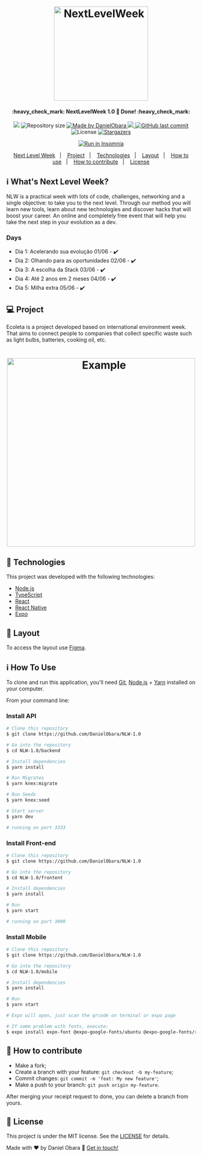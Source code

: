 <h1 align="center">
    <img alt="NextLevelWeek" title="#NextLevelWeek" src=".github/logo.svg" width="250px" />
</h1>

<h4 align="center"> 
	:heavy_check_mark:  NextLevelWeek 1.0 🚀 Done! :heavy_check_mark:
</h4>
<p align="center">	
<a href="https://www.codacy.com/manual/DanielObara/NLW-1.0?utm_source=github.com&amp;utm_medium=referral&amp;utm_content=DanielObara/NLW-1.0&amp;utm_campaign=Badge_Grade"><img src="https://app.codacy.com/project/badge/Grade/43a25c77fd4a4101a4ecc0d3df303a1e"/></a>
	
  <img alt="Repository size" src="https://img.shields.io/github/repo-size/DanielObara/NLW-1.0">
	
  <a href="https://www.linkedin.com/in/danielobara/">
    <img alt="Made by DanielObara" src="https://img.shields.io/badge/made%20by-DanielObara-%2304D361">
  </a>

  <a aria-label="Completed" href="https://nextlevelweek.com/aulas/booster/1/edicao/1">
    <img src="https://img.shields.io/badge/NLW-done-brightgreen?logo=data:image/png;base64,iVBORw0KGgoAAAANSUhEUgAAABAAAAAQCAMAAAAoLQ9TAAAALVBMVEVHcExxWsF0XMJzXMJxWcFsUsD///9jRrzY0u6Xh9Gsn9n39fyMecy0qd2bjNJWBT0WAAAABHRSTlMA2Do606wF2QAAAGlJREFUGJVdj1cWwCAIBLEsRU3uf9xobDH8+GZwUYi8i6ucJwrxKE+7D0G9Q4vlYqtmCSjndr4CgCgzlyFgfKfKCVO0LrPKjmiqMxGXkJwNnXskqWG+1oSM+BSwD8f29YLNjvx/OQrn+g99oQSoNmt3PgAAAABJRU5ErkJggg=="></img>
  </a>
  
  <a href="https://github.com/DanielObara/NLW-1.0/commits/master">
    <img alt="GitHub last commit" src="https://img.shields.io/github/last-commit/DanielObara/NLW-1.0">
  </a>

  <img alt="License" src="https://img.shields.io/badge/license-MIT-brightgreen">
   <a href="https://github.com/DanielObara/NLW-1.0/stargazers">
    <img alt="Stargazers" src="https://img.shields.io/github/stars/DanielObara/NLW-1.0?style=social">
  </a>
</p>
<p align="center">
<a href="https://insomnia.rest/run/?label=NLW%201.0%20-%20Ecoleta&uri=https%3A%2F%2Fraw.githubusercontent.com%2FDanielObara%2FNLW-1.0%2Fmaster%2Fbackend%2FInsomnia.json" target="_blank"><img src="https://insomnia.rest/images/run.svg" alt="Run in Insomnia"></a>
</p>
<p align="center">
  <a href="#-nlw">Next Level Week</a>&nbsp;&nbsp;&nbsp;|&nbsp;&nbsp;&nbsp;
  <a href="#-project">Project</a>&nbsp;&nbsp;&nbsp;|&nbsp;&nbsp;&nbsp;
  <a href="#rocket-Technologies">Technologies</a>&nbsp;&nbsp;&nbsp;|&nbsp;&nbsp;&nbsp;
  <a href="#-layout">Layout</a>&nbsp;&nbsp;&nbsp;|&nbsp;&nbsp;&nbsp;
  <a href="#-how-to-use">How to use</a>&nbsp;&nbsp;&nbsp;|&nbsp;&nbsp;&nbsp;
  <a href="#-how-to-contribute">How to contribute</a>&nbsp;&nbsp;&nbsp;|&nbsp;&nbsp;&nbsp;
  <a href="#memo-license">License</a>
</p>

## :information_source: What's Next Level Week?

NLW is a practical week with lots of code, challenges, networking and a single objective: to take you to the next level.
Through our method you will learn new tools, learn about new technologies and discover hacks that will boost your career.
An online and completely free event that will help you take the next step in your evolution as a dev.

### Days
- Dia 1: Acelerando sua evolução 01/06 - :heavy_check_mark:
- Dia 2: Olhando para as oportunidades 02/06 - :heavy_check_mark:
- Dia 3: A escolha da Stack 03/06 - :heavy_check_mark:
- Dia 4: Até 2 anos em 2 meses 04/06 - :heavy_check_mark:
- Dia 5: Milha extra 05/06 - :heavy_check_mark:

## 💻 Project

Ecoleta is a project developed based on international environment week. 
That aims to connect people to companies that collect specific waste such as light bulbs, batteries, cooking oil, etc.

<h1 align="center">
    <img alt="Example" title="Example" src=".github/capa.svg" width="500px" />
</h1>


## :rocket: Technologies

This project was developed with the following technologies:

- [Node.js][nodejs]
- [TypeScript][typescript]
- [React][reactjs]
- [React Native][rn]
- [Expo][expo]

## 🔖 Layout

To access the layout use [Figma](https://www.figma.com/file/1SxgOMojOB2zYT0Mdk28lB/).

## :information_source: How To Use

To clone and run this application, you'll need [Git](https://git-scm.com), [Node.js][nodejs] + [Yarn][yarn] installed on your computer.

From your command line:

### Install API 

```bash
# Clone this repository
$ git clone https://github.com/DanielObara/NLW-1.0

# Go into the repository
$ cd NLW-1.0/backend

# Install dependencies
$ yarn install

# Run Migrates
$ yarn knex:migrate

# Run Seeds
$ yarn knex:seed

# Start server
$ yarn dev

# running on port 3333
```

### Install Front-end

```bash
# Clone this repository
$ git clone https://github.com/DanielObara/NLW-1.0

# Go into the repository
$ cd NLW-1.0/frontent

# Install dependencies
$ yarn install

# Run
$ yarn start

# running on port 3000
```

### Install Mobile

```bash
# Clone this repository
$ git clone https://github.com/DanielObara/NLW-1.0

# Go into the repository
$ cd NLW-1.0/mobile

# Install dependencies
$ yarn install

# Run
$ yarn start

# Expo will open, just scan the qrcode on terminal or expo page

# If some problem with fonts, execute:
$ expo install expo-font @expo-google-fonts/ubuntu @expo-google-fonts/roboto

```

## 🤔 How to contribute

-  Make a fork;
-  Create a branch with your feature: `git checkout -b my-feature`;
-  Commit changes: `git commit -m 'feat: My new feature'`;
-  Make a push to your branch: `git push origin my-feature`.

After merging your receipt request to done, you can delete a branch from yours.

## :memo: License

This project is under the MIT license. See the [LICENSE](https://github.com/DanielObara/NLW-1.0/blob/master/LICENSE) for details.

Made with ♥ by Daniel Obara :wave: [Get in touch!](https://www.linkedin.com/in/danielobara/)

[nodejs]: https://nodejs.org/
[typescript]: https://www.typescriptlang.org/
[expo]: https://expo.io/
[reactjs]: https://reactjs.org
[rn]: https://facebook.github.io/react-native/
[yarn]: https://yarnpkg.com/